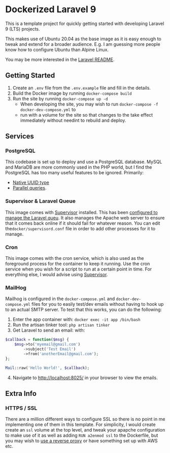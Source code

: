 # Dockerized Laravel 9
This is a template project for quickly getting started with developing Laravel 9 (LTS) projects.

This makes use of Ubuntu 20.04 as the base image as it is easy enough to tweak and extend for a 
broader audience. E.g.
I am guessing more people know how to configure Ubuntu than Alpine Linux.

You may be more interested in the [Laravel README](./laravel.md).

## Getting Started

1. Create an `.env` file from the `.env.example` file and fill in the details.
1. Build the Docker image by running `docker-compose build`
1. Run the site by running `docker-compose up -d`
    * When developing the site, you may wish to run `docker-compose -f docker-dev-compose.yml` to 
    * run with a volume
for the site so that changes to the take effect immediately without needint to rebuild and deploy.


## Services

### PostgreSQL
This codebase is set up to deploy and use a PostgreSQL database. MySQL and MariaDB are more commonly 
used in the PHP world, but I find the PostgreSQL has too many useful features to be ignored. 
Primarily:

 * [Native UUID type](https://www.postgresql.org/docs/9.1/datatype-uuid.html)
 * [Parallel queries](https://blog.programster.org/postgresql-parallel-queries).


### Supervisor & Laravel Queue
This image comes with [Supervisor](http://supervisord.org/) installed. 
This has been [configured to manage the
Laravel queu](https://blog.programster.org/getting-started-with-laravel-queues-and-background-jobs). 
It also manages the Apache web server to ensure that it comes back online if it should fail for 
whatever reason. You can edit the`docker/supervisord.conf` file in order to add other processes for 
it to manage.


### Cron
This image comes with the cron service, which is also used as the foreground process for the 
container to keep it running. Use the cron service when you wish for a script to run at a certain 
point in time. For everything else, I would advise using [Supervisor](http://supervisord.org/).


### MailHog
Mailhog is configured in the `docker-compose.yml` and `docker-dev-compose.yml` files for
you to easily test/dev emails without having to hook up to an actual SMTP server. To test
that this works, you can do the following:

1. Enter the app container with: `docker exec -it app /bin/bash`
2. Run the artisan tinker tool: `php artisan tinker`
3. Get Laravel to send an email: with:
  ```php
  $callback = function($msg) {
      $msg->to('myemail@gmail.com')
          ->subject('Test Email')
          ->from('anotherEmail@gmail.com');
  };

  Mail::raw('Hello World!', $callback);
  ```
4. Navigate to [http://localhost:8025/](http://localhost:8025/) in your browser to view the emails.


## Extra Info

### HTTPS / SSL
There are a million different ways to configure SSL so there is no point in me implementing one of 
them in this template. For simplicity, I would create create an `ssl` volume at the top level, and 
tweak your apapche configuration to make use of it as well as adding `RUN a2enmod ssl` to the 
Dockerfile, but you may wish to 
[use a reverse proxy](https://blog.programster.org/jwilder-reverse-proxy-with-wildcard-ssl) or have 
something set up with AWS etc.
